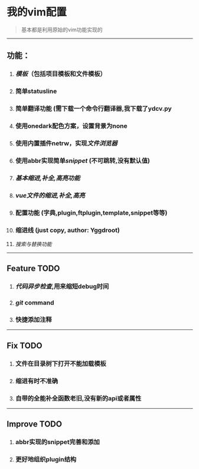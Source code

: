 # 我的vim配置

> 基本都是利用原始的vim功能实现的

---

## 功能：

1. ### *模板*（包括项目模板和文件模板）

2. ### 简单statusline

3. ### 简单翻译功能 (需下载一个命令行翻译器,我下载了ydcv.py

4. ### 使用onedark配色方案，设置背景为none

5. ### 使用内置插件netrw，实现*文件浏览器*

6. ### 使用abbr实现简单*snippet* (不可跳转,没有默认值)

7. ### *基本缩进,补全,高亮功能*

8. ### *vue文件的缩进,补全,高亮*

9. ### 配置功能 (字典,plugin,ftplugin,template,snippet等等)

10. ### 缩进线 (just copy, author: Yggdroot)

11. *搜索与替换功能*

---
## Feature TODO

1. ### *代码异步检查*,用来缩短debug时间

2. ### *git* command

3. ### 快捷添加注释

---
## Fix TODO

1. ### 文件在目录树下打开不能加载模板

2. ### 缩进有时不准确

3. ### 自带的全能补全函数老旧,没有新的api或者属性


---
## Improve TODO

1. ### abbr实现的snippet完善和添加

2. ### 更好地组织plugin结构
